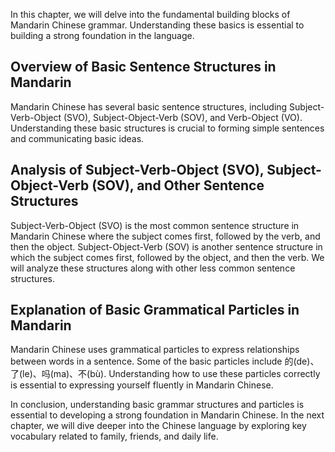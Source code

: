 
In this chapter, we will delve into the fundamental building blocks of Mandarin Chinese grammar. Understanding these basics is essential to building a strong foundation in the language.

Overview of Basic Sentence Structures in Mandarin
-------------------------------------------------

Mandarin Chinese has several basic sentence structures, including Subject-Verb-Object (SVO), Subject-Object-Verb (SOV), and Verb-Object (VO). Understanding these basic structures is crucial to forming simple sentences and communicating basic ideas.

Analysis of Subject-Verb-Object (SVO), Subject-Object-Verb (SOV), and Other Sentence Structures
-----------------------------------------------------------------------------------------------

Subject-Verb-Object (SVO) is the most common sentence structure in Mandarin Chinese where the subject comes first, followed by the verb, and then the object. Subject-Object-Verb (SOV) is another sentence structure in which the subject comes first, followed by the object, and then the verb. We will analyze these structures along with other less common sentence structures.

Explanation of Basic Grammatical Particles in Mandarin
------------------------------------------------------

Mandarin Chinese uses grammatical particles to express relationships between words in a sentence. Some of the basic particles include 的(de)、了(le)、吗(ma)、不(bù). Understanding how to use these particles correctly is essential to expressing yourself fluently in Mandarin Chinese.

In conclusion, understanding basic grammar structures and particles is essential to developing a strong foundation in Mandarin Chinese. In the next chapter, we will dive deeper into the Chinese language by exploring key vocabulary related to family, friends, and daily life.
